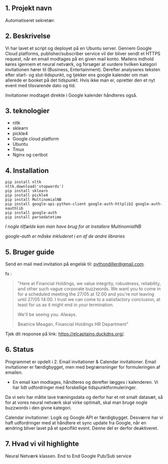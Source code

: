## 1. Projekt navn
Automatiseret sekretær.

## 2. Beskrivelse
Vi har lavet et script og deployet på en Ubuntu server. Gennem Google Cloud platforms, publisher/subscriber service vil der bliver sendt et HTTPS request, når en email modtages på en given mail konto.  Mailens indhold køres igennem et neural netværk, og forsøger at vurdere hvilken kategori invitationen hører til (Business, Entertainment).
Derefter analyseres teksten efter start- og slut-tidspunkt, og tjekker ens google kalender om man allerede er booket på det tidspunkt. Hvis ikke man er, opretter den et nyt event med tilsvarende dato og tid.

Invitationer modtaget direkte i Google kalender håndteres også.

## 3. teknologier
* nltk 
* sklearn
* pickle4
* Google cloud platform
* Ubuntu
* Tmux
* Nginx og certbot


## 4. Installation
```
pip install nltk 
nltk.download('stopwords') 
pip install sklearn 
pip install pickle4 
pip install MultinomialNB
pip install google-api-python-client google-auth-httplib2 google-auth-oauthlib
pip install google-auth
pip install parsedatetime
```
*I nogle tilfælde kan man have brug for at installere MultinomialNB*

*google-auth er måske inkluderet i en af de andre libraries*

## 5. Bruger guide
Send en mail med invitation på engelsk til: pythondiller@gmail.com.

fx :

>"Here at Financial Holdings, we value integrity, robustness, reliability,
and other such vague corporate buzzwords. We want you to come in for a
scheduled meeting the 27/05 at 12:00 and you're not leaving until 27/05
14:00. I trust we can come to a satisfactory conclusion, at least for us as
it might end in your termination.
>
>We'll be seeing you. Always.
>
>Beatrice Meagan, Financial Holdings HR Department"

Tjek dit response på link: https://elcaptaino.duckdns.org/.

## 6. Status
Programmet er opdelt i 2. Email invitationer & Calendar invitationer.
Email invitationer er færdigbygget, men med begrænsninger for formuleringen af emailen.
 - En email kan modtages, håndteres og derefter lægges i kalenderen.
Vi har lidt udfordringer med forskellige tidspunktformuleringer.

Da vi selv har måtte lave træningsdata og derfor har et ret smalt datasæt, så for at vores neural netværk skal virke optimalt, skal man bruge nogle buzzwords i den givne kategori.

Calendar invitationer: 
Logik og Google API er færdigbygget. Desværre har vi haft udfordringer med at håndtere et sync update fra Google, når en ændring bliver lavet på et specifikt event. Denne del er derfor deaktiveret.

## 7. Hvad vi vil highlighte
Neural Netværk klassen.
End to End
Google Pub/Sub service

